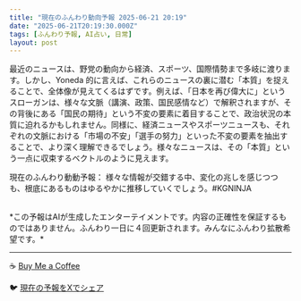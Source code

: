 ```yaml
---
title: "現在のふんわり動向予報 2025-06-21 20:19"
date: "2025-06-21T20:19:30.000Z"
tags: [ふんわり予報, AI占い, 日常]
layout: post
---
```


最近のニュースは、野党の動向から経済、スポーツ、国際情勢まで多岐に渡ります。しかし、Yoneda 的に言えば、これらのニュースの裏に潜む「本質」を捉えることで、全体像が見えてくるはずです。例えば、「日本を再び偉大に」というスローガンは、様々な文脈（講演、政策、国民感情など）で解釈されますが、その背後にある「国民の期待」という不変の要素に着目することで、政治状況の本質に迫れるかもしれません。同様に、経済ニュースやスポーツニュースも、それぞれの文脈における「市場の不安」「選手の努力」といった不変の要素を抽出することで、より深く理解できるでしょう。様々なニュースは、その「本質」という一点に収束するベクトルのように見えます。

現在のふんわり動動予報：
様々な情報が交錯する中、変化の兆しを感じつつも、根底にあるものはゆるやかに推移していくでしょう。#KGNINJA

<br>
*この予報はAIが生成したエンターテイメントです。内容の正確性を保証するものではありません。ふんわり一日に４回更新されます。みんなにふんわり拡散希望です。*

---
☕️ [Buy Me a Coffee](https://www.buymeacoffee.com/kgninja)

🐦 [現在の予報をXでシェア](https://twitter.com/intent/tweet?text=%E7%8F%BE%E5%9C%A8%E3%81%AE%E3%81%B5%E3%82%93%E3%82%8F%E3%82%8A%E4%BA%88%E5%A0%B1%3A%20%E3%80%8C%E6%9C%80%E8%BF%91%E3%81%AE%E3%83%8B%E3%83%A5%E3%83%BC%E3%82%B9%E3%81%AF%E3%80%81%E9%87%8E%E5%85%9A%E3%81%AE%E5%8B%95%E5%90%91%E3%81%8B%E3%82%89%E7%B5%8C%E6%B8%88%E3%80%81%E3%82%B9%E3%83%9D%E3%83%BC%E3%83%84%E3%80%81%E5%9B%BD%E9%9A%9B%E6%83%85%E5%8B%A2%E3%81%BE%E3%81%A7%E5%A4%9A%E5%B2%90%E3%81%AB%E6%B8%A1%E3%82%8A%E3%81%BE%E3%81%99%E3%80%82%E3%80%8D%23KGNINJA%20%E7%B6%9A%E3%81%8D%E3%81%AF%E3%83%96%E3%83%AD%E3%82%B0%E3%81%A7%EF%BC%81%F0%9F%91%87&url=https%3A%2F%2Fkg-ninja.github.io%2FFunwariyoso%2F)
